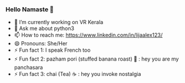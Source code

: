 ### Hello Namaste 👋

<!--
**LijaAlex12/LijaAlex12** is a ✨ _special_ ✨ repository because its `README.md` (this file) appears on your GitHub profile.

Here are some ideas to get you started:
-->

- 🔭 I’m currently working on VR Kerala
- 💬 Ask me about python3
- 📫 How to reach me: https://www.linkedin.com/in/lijaalex123/
- 😄 Pronouns: She/Her
- ⚡ Fun fact 1: I speak French too
- ⚡ Fun fact 2: pazham pori (stuffed banana roast) 🍌 : hey you are my panchasara
- ⚡ Fun fact 3: chai (Tea) ☕️  : hey you invoke nostalgia

